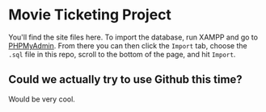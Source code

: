 # Movie Ticketing Project

You'll find the site files here. To import the database, run XAMPP and go to [PHPMyAdmin](localhost/phpmyadmin). From
there you can then click the `Import` tab, choose the `.sql` file in this repo, scroll to the bottom of the page, and
hit `Import`.

## Could we actually try to use Github this time?

Would be very cool.